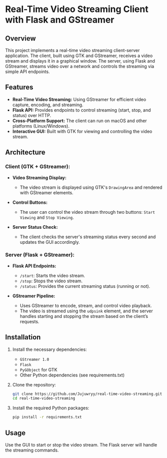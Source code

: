 # Real-Time Video Streaming Client with Flask and GStreamer

## Overview

This project implements a real-time video streaming client-server application. The client, built using GTK and GStreamer, receives a video stream and displays it in a graphical window. The server, using Flask and GStreamer, streams video over a network and controls the streaming via simple API endpoints.

## Features

- **Real-Time Video Streaming:** Using GStreamer for efficient video capture, encoding, and streaming.
- **Flask API:** Provides endpoints to control streaming (start, stop, and status) over HTTP.
- **Cross-Platform Support:** The client can run on macOS and other platforms (Linux/Windows).
- **Interactive GUI:** Built with GTK for viewing and controlling the video stream.

## Architecture

### Client (GTK + GStreamer):
- **Video Streaming Display:** 
  - The video stream is displayed using GTK's `DrawingArea` and rendered with GStreamer elements.
  
- **Control Buttons:**
  - The user can control the video stream through two buttons: `Start Viewing` and `Stop Viewing`.
  
- **Server Status Check:**
  - The client checks the server's streaming status every second and updates the GUI accordingly.

### Server (Flask + GStreamer):
- **Flask API Endpoints:**
  - `/start`: Starts the video stream.
  - `/stop`: Stops the video stream.
  - `/status`: Provides the current streaming status (running or not).

- **GStreamer Pipeline:**
  - Uses GStreamer to encode, stream, and control video playback.
  - The video is streamed using the `udpsink` element, and the server handles starting and stopping the stream based on the client’s requests.

## Installation

1. Install the necessary dependencies:
    - `GStreamer 1.0`
    - `Flask`
    - `PyGObject` for GTK
    - Other Python dependencies (see requirements.txt)

2. Clone the repository:
    ```bash
    git clone https://github.com/Jujuwryy/real-time-video-streaming.git
    cd real-time-video-streaming
    ```

3. Install the required Python packages:
    ```bash
    pip install -r requirements.txt
    ```

## Usage

Use the GUI to start or stop the video stream. The Flask server will handle the streaming commands.

